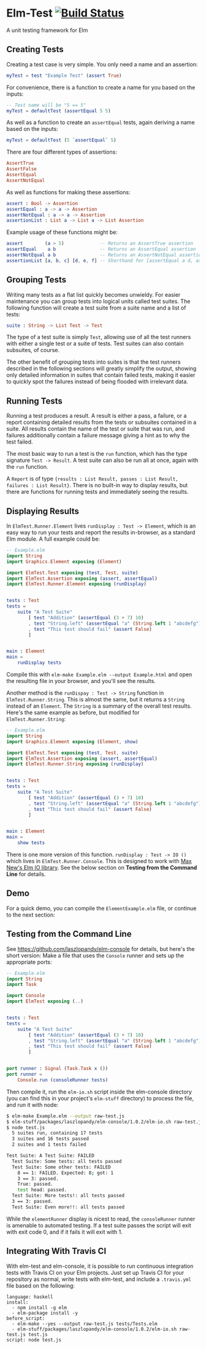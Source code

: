 Elm-Test [![Build Status](https://travis-ci.org/deadfoxygrandpa/Elm-Test.png?branch=master)](https://travis-ci.org/deadfoxygrandpa/Elm-Test)
========

A unit testing framework for Elm

## Creating Tests

Creating a test case is very simple. You only need a name and an assertion:
```elm
myTest = test "Example Test" (assert True)
```
For convenience, there is a function to create a name for you based on the inputs:
```elm
-- Test name will be "5 == 5"
myTest = defaultTest (assertEqual 5 5)
```
As well as a function to create an `assertEqual` tests, again deriving a name based on the inputs:
```elm
myTest = defaultTest (5 `assertEqual` 5)
```
There are four different types of assertions:
```elm
AssertTrue
AssertFalse
AssertEqual
AssertNotEqual
```
As well as functions for making these assertions:
```elm
assert : Bool -> Assertion
assertEqual : a -> a -> Assertion
assertNotEqual : a -> a -> Assertion
assertionList : List a -> List a -> List Assertion
```
Example usage of these functions might be:
```elm
assert        (a > 5)             -- Returns an AssertTrue assertion
assertEqual    a b                -- Returns an AssertEqual assertion
assertNotEqual a b                -- Returns an AssertNotEqual assertion
assertionList [a, b, c] [d, e, f] -- Shorthand for [assertEqual a d, assertEqual b e, assertEqual c f]
```

## Grouping Tests

Writing many tests as a flat list quickly becomes unwieldy. For easier maintenance you can group tests into logical
units called test suites. The following function will create a test suite from a suite name and a list of tests:
```elm
suite : String -> List Test -> Test
```
The type of a test suite is simply `Test`, allowing use of all the test runners with either a single test or a suite of tests. Test suites can also contain subsuites, of course.

The other benefit of grouping tests into suites is that the test runners described in the following sections will greatly simplify the output, showing only detailed information in suites that contain failed tests, making it easier to quickly spot the failures instead of being flooded with irrelevant data.

## Running Tests

Running a test produces a result. A result is either a pass, a failure, or a report containing detailed results from
the tests or subsuites contained in a suite. All results contain the name of the test or suite that was run, and failures additionally contain a failure message giving a hint as to why the test failed.

The most basic way to run a test is the `run` function, which has the type signature `Test -> Result`. A test suite can also be run all at once, again with the `run` function.

A `Report` is of type `{results : List Result, passes : List Result, failures : List Result}`.
There is no built-in way to display results, but there are functions for running tests and immediately seeing the results. 

## Displaying Results

In `ElmTest.Runner.Element` lives `runDisplay : Test -> Element`, which is an easy way to run your tests and report the results in-browser, as a standard Elm module. A full example could be:
```elm
-- Example.elm
import String
import Graphics.Element exposing (Element)

import ElmTest.Test exposing (test, Test, suite)
import ElmTest.Assertion exposing (assert, assertEqual)
import ElmTest.Runner.Element exposing (runDisplay)


tests : Test
tests = 
    suite "A Test Suite"
        [ test "Addition" (assertEqual (3 + 7) 10)
        , test "String.left" (assertEqual "a" (String.left 1 "abcdefg"))
        , test "This test should fail" (assert False)
        ]


main : Element
main = 
    runDisplay tests
```
Compile this with `elm-make Example.elm --output Example.html` and open the resulting file in your browser, and you'll see the results.

Another method is the `runDispay : Test -> String` function in `ElmTest.Runner.String`. This is almost the same, but it returns a `String` instead of an `Element`. The `String` is a summary of the overall test results. Here's the same example as before, but modified for `ElmTest.Runner.String`:
```elm
-- Example.elm
import String
import Graphics.Element exposing (Element, show)

import ElmTest.Test exposing (test, Test, suite)
import ElmTest.Assertion exposing (assert, assertEqual)
import ElmTest.Runner.String exposing (runDisplay)


tests : Test
tests = 
    suite "A Test Suite"
        [ test "Addition" (assertEqual (3 + 7) 10)
        , test "String.left" (assertEqual "a" (String.left 1 "abcdefg"))
        , test "This test should fail" (assert False)
        ]


main : Element
main = 
    show tests
```

There is one more version of this function. `runDisplay : Test -> IO ()` which lives in `ElmTest.Runner.Console`. This is designed to work with [Max New's Elm IO library](https://github.com/maxsnew/IO/). See the below section on **Testing from the Command Line** for details.

## Demo

For a quick demo, you can compile the `ElementExample.elm` file, or continue to the next section:

## Testing from the Command Line
See https://github.com/laszlopandy/elm-console for details, but here's the short version:
Make a file that uses the `Console` runner and sets up the appropriate ports:
```elm
-- Example.elm
import String
import Task

import Console
import ElmTest exposing (..)


tests : Test
tests = 
    suite "A Test Suite"
        [ test "Addition" (assertEqual (3 + 7) 10)
        , test "String.left" (assertEqual "a" (String.left 1 "abcdefg"))
        , test "This test should fail" (assert False)
        ]


port runner : Signal (Task.Task x ())
port runner =
    Console.run (consoleRunner tests)
```
Then compile it, run the `elm-io.sh` script inside the elm-console directory (you can find this in your project's `elm-stuff` directory) to process the file, and run it with node:
```bash
$ elm-make Example.elm --output raw-test.js
$ elm-stuff/packages/laszlopandy/elm-console/1.0.2/elm-io.sh raw-test.js test.js
$ node test.js
  5 suites run, containing 17 tests
  3 suites and 16 tests passed
  2 suites and 1 tests failed

Test Suite: A Test Suite: FAILED
  Test Suite: Some tests: all tests passed
  Test Suite: Some other tests: FAILED
    8 == 1: FAILED. Expected: 8; got: 1
    3 == 3: passed.
    True: passed.
    test head: passed.
  Test Suite: More tests!: all tests passed
  3 == 3: passed.
  Test Suite: Even more!!: all tests passed
```
While the `elementRunner` display is nicest to read, the `consoleRunner` runner is amenable to automated testing. If a test suite passes the script will exit with exit code 0, and if it fails it will exit with 1.

## Integrating With Travis CI

With elm-test and elm-console, it is possible to run continuous integration tests with Travis CI on
your Elm projects. Just set up Travis CI for your repository as normal, write tests with elm-test,
and include a `.travis.yml` file based on the following:
```
language: haskell
install:
  - npm install -g elm
  - elm-package install -y
before_script: 
  - elm-make --yes --output raw-test.js tests/Tests.elm
  - elm-stuff/packages/laszlopandy/elm-console/1.0.2/elm-io.sh raw-test.js test.js
script: node test.js
```
